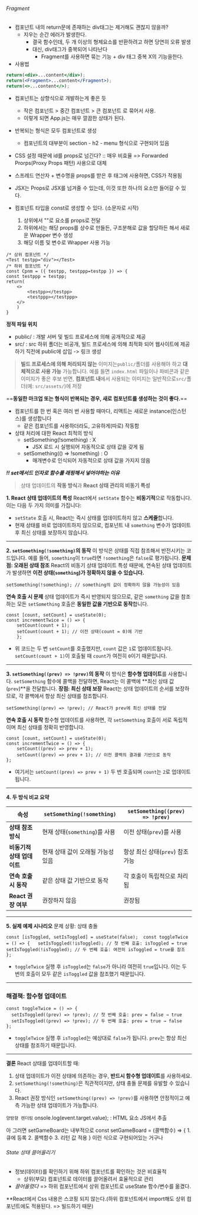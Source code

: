 ###### Fragment
- 컴포넌트 내의 return문에 존재하는 div태그는 제거해도 괜찮지 않을까?
	- 지우는 순간 에러가 발생한다.
		- 결국 함수인데, 두 개 이상의 형제요소를 반환하려고 하면 당연히 오류 발생
		- 대신, div태그가 중복되어 나타난다
			- Fragment를 사용하면 묶는 기능 + div 태그 중복 X의 기능을한다.
- 사용법
```jsx
return(<div>...content</div>);
return(<Fragment>...content</Fragment>);
return(<>...content</>);
```

- 컴포넌트는 상향식으로 개발하는게 좋은 듯
	- 작은 컴포넌트 > 중간 컴포넌트 > 큰 컴포넌트 로 묶어서 사용.
	- 이렇게 되면 App.js는 매우 깔끔한 상태가 된다.
- 반복되는 형식은 모두 컴포넌트로 생성
	- 컴포넌트의 대부분이 section - h2 - menu 형식으로 구현되어 있음
- CSS 설정 때문에 id를 props로 넘긴다? :: 매우 비효율 => Forwarded Prorps(Proxy Props 패턴) 사용으로 대체
- 스프레드 연산자 + 변수명을 props를 받은 후 태그에 사용하면, CSS가 적용됨
- JSX는 Props로 JSX를 넘겨줄 수 있는데, 이것 또한 하나의 요소만 들어갈 수 있다.

- 컴포넌트 타입을 const로 생성할 수 있다. (소문자로 시작)
	1. 상위에서 ""로 요소를 props로 전달
	2. 하위에서는 해당 props를 상수로 만들든, 구조분해로 값을 할당하든 해서 새로운 Wrapper 변수 생성
	3. 해당 이름 및 변수로 Wrapper 사용 가능
```JSX
/* 상위 컴포넌트 */
<Test testpp="div"></Test>
/* 하위 컴포넌트 */
const Cpnm = ({ testpp, testppp=testpp }) => {
const testppp = testpp;
return(
	<>
		<testpp></testpp>
		<testppp></testppp>
	</>
	)
}
```

**정적 파일 위치**
- public/ : 개발 서버 및 빌드 프로세스에 의해 공개적으로 제공
- src/ : src 하위 폴더는 비공개, 빌드 프로세스에 의해 최적화 되어 웹사이트에 제공하기 직전에 public에 삽입 -> 링크 생성
>**빌드 프로세스에 의해 처리되지 않는** 이미지는`public/`폴더를 사용해야 하고 **대체적으로 사용 가능** 가능합니다. 예를 들면 `index.html` 파일이나 파비콘과 같은 이미지가 좋은 후보
 반면, **컴포넌트 내**에서 사용되는 이미지는 일반적으로`src/`폴더(예: `src/assets/`)에 저장

==**동일한 마크업 또는 형식이 반복되는 경우, 새로 컴포넌트를 생성하는 것이 좋다.**==

- 컴포넌트를 한 번 혹은 여러 번 사용할 때마다, 리액트는 새로운 instance(인스턴스)를 생성합니다
	- 같은 컴포넌트를 사용하더라도, 고유하게(따로) 작동함
- 상태 처리에 대한 React 최적의 방식
	- setSomething(!something) : X
		- JSX 로드 시 실행되어 자동적으로 상태 값을 갖게 됨
	- setSomething(() => !something) : O
		- 매개변수로 인식되어 자동적으로 상태 값을 가지지 않음


***!! set메서드 인자로 함수를 래핑해서 넣어야하는 이유***
> 상태 업데이트의 **작동 방식**과 **React 상태 관리의 비동기 특성**

**1. React 상태 업데이트의 특성**
React에서 `setState` 함수는 **비동기적**으로 작동합니다. 이는 다음 두 가지 의미를 가집니다:
- `setState` 호출 시, React는 즉시 상태를 업데이트하지 않고 **스케줄**합니다.
- 현재 상태를 바로 업데이트하지 않으므로, 컴포넌트 내 `something` 변수가 업데이트 후 최신 상태를 보장하지 않습니다.
---
**2. `setSomething(!something)`의 동작**
이 방식은 상태를 직접 참조해서 반전시키는 코드입니다. 예를 들어, `something`이 `true`라면 `!something`은 `false`로 평가됩니다.
**문제점: 오래된 상태 참조**
React의 비동기 상태 업데이트 특성 때문에, 연속된 상태 업데이트가 발생하면 **이전 상태(`something`)가 정확하지 않을 수 있습니다.**
```JSX
setSomething(!something); // something의 값이 정확하지 않을 가능성이 있음
```
**연속 호출 시 문제**
상태 업데이트가 즉시 반영되지 않으므로, 같은 `something` 값을 참조하는 모든 `setSomething` 호출은 **동일한 값을 기반으로 동작**합니다.
```JSX
const [count, setCount] = useState(0);  
const incrementTwice = () => {   
	setCount(count + 1);   
	setCount(count + 1); // 이전 상태(count = 0)에 기반 
	};
```
- 위 코드는 두 번 `setCount`를 호출했지만, `count` 값은 `1`로 업데이트됩니다. `setCount(count + 1)`이 호출될 때 `count`가 여전히 `0`이기 때문입니다.
---
**3. `setSomething((prev) => !prev)`의 동작**
이 방식은 **함수형 업데이트**를 사용합니다. `setSomething` 함수에 콜백을 전달하면, React는 이 콜백에 **최신 상태 값(`prev`)**을 전달합니다.
**장점: 최신 상태 보장**
React는 상태 업데이트의 순서를 보장하므로, 각 콜백에서 항상 최신 상태를 참조합니다.
```
setSomething((prev) => !prev); // React가 prev에 최신 상태를 전달
```
**연속 호출 시 동작**
함수형 업데이트를 사용하면, 각 `setSomething` 호출이 서로 독립적이며 최신 상태를 정확히 반영합니다.
```JSX
const [count, setCount] = useState(0);  
const incrementTwice = () => {   
	setCount((prev) => prev + 1);   
	setCount((prev) => prev + 1); // 이전 콜백의 결과를 기반으로 동작 
};
```
- 여기서는 `setCount((prev) => prev + 1)` 두 번 호출되며 `count`는 `2`로 업데이트됩니다.
---
**4. 두 방식 비교 요약**

| 속성               | `setSomething(!something)` | `setSomething((prev) => !prev)` |
| ---------------- | -------------------------- | ------------------------------- |
| **상태 참조 방식**     | 현재 상태(`something`)를 사용     | 이전 상태(`prev`)를 사용               |
| **비동기적 상태 업데이트** | 현재 상태 값이 오래될 가능성 있음        | 항상 최신 상태(`prev`) 참조 가능          |
| **연속 호출 시 동작**   | 같은 상태 값 기반으로 동작            | 각 호출이 독립적으로 처리됨                 |
| **React 권장 여부**  | 권장하지 않음                    | 권장됨                             |

---
**5. 실제 예제 시나리오**
문제 상황: 상태 충돌


`const [isToggled, setIsToggled] = useState(false);  const toggleTwice = () => {   setIsToggled(!isToggled); // 첫 번째 호출: isToggled = true   setIsToggled(!isToggled); // 두 번째 호출: 여전히 isToggled = true를 참조 };`

- `toggleTwice` 실행 후 `isToggled`는 `false`가 아니라 여전히 `true`입니다. 이는 두 번의 호출이 모두 같은 `isToggled` 값을 참조했기 때문입니다.

---

### 해결책: 함수형 업데이트
```JSX
const toggleTwice = () => {
  setIsToggled((prev) => !prev); // 첫 번째 호출: prev = false → true
  setIsToggled((prev) => !prev); // 두 번째 호출: prev = true → false
};
```
- `toggleTwice` 실행 후 `isToggled`는 예상대로 `false`가 됩니다. `prev`는 항상 최신 상태를 참조하기 때문입니다.
---
**결론**
React 상태를 업데이트할 때:
1. 상태 업데이트가 이전 상태에 의존하는 경우, **반드시 함수형 업데이트**를 사용하세요.
2. `setSomething(!something)`은 직관적이지만, 상태 충돌 문제를 유발할 수 있습니다.
3. React 권장 방식인 `setSomething((prev) => !prev)`를 사용하면 안정적이고 예측 가능한 상태 업데이트가 가능합니다.

`양방향 렌더링`
onsole.log(event.target.value); : HTML 요소 JS에서 추출

아 그러면 setGameBoard는 내부적으로 const setGameBoard = (콜백함수) => { 1. 큐에 등록 2. 콜백함수 3. 리턴 값 적용 } 이런 식으로 구현되어있는 거구나

###### State 상태 끌어올리기
- 정보(데이터)를 확인하기 위해 하위 컴포넌트를 확인하는 것은 비효율적
	- 상위(부모) 컴포넌트로 데이터를 끌어올려서 효율적으로 관리
- _끌어올렸다_ => 하위 컴포넌트에서 상위 컴포넌트로 useState 함수/변수를 옮겼다.

**React에서 Css 내용은 스코핑 되지 않는다.(하위 컴포넌트에서 import해도 상위 컴포넌트에도 적용된다. => 빌드하기 때문)